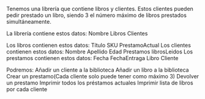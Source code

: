 Tenemos una librería que contiene libros y clientes. Estos clientes pueden pedir prestado un libro, siendo 3 el número máximo de libros prestados simultáneamente.

La librería contiene estos datos:
    Nombre
    Libros
    Clientes

Los libros contienen estos datos:
    Título
    SKU
    PrestamoActual
Los clientes contienen estos datos:
    Nombre
    Apellido
    Edad
    Prestamos
    librosLeidos
Los prestamos contienen estos datos:
    Fecha
    FechaEntraga
    Libro
    Cliente


Podremos:
    Añadir un cliente a la biblioteca
    Añadir un libro a la biblioteca
    Crear un prestamo(Cada cliente solo puede tener como máximo 3)
    Devolver un prestamo
    Imprimir todos los préstamos actuales
    Imprimir lista de libros por cada cliente
